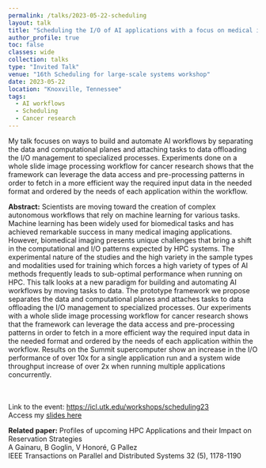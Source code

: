 ```yaml
---
permalink: /talks/2023-05-22-scheduling
layout: talk
title: "Scheduling the I/O of AI applications with a focus on medical imaging"
author_profile: true
toc: false
classes: wide
collection: talks
type: "Invited Talk"
venue: "16th Scheduling for large-scale systems workshop"
date: 2023-05-22
location: "Knoxville, Tennessee"
tags:
  - AI workflows
  - Scheduling
  - Cancer research
---
```


My talk focuses on ways to build and automate AI workflows by separating the
data and computational planes and attaching tasks to data offloading
the I/O management to specialized processes. Experiments done on
a whole slide image processing workflow for cancer research shows
that the framework can leverage the data access and pre-processing
patterns in order to fetch in a more efficient way the required input
data in the needed format and ordered by the needs of each application
within the workflow.


<p class="archive__item-excerpt" itemprop="description">

<strong>Abstract:</strong>
Scientists are moving toward the creation of complex autonomous
workflows that rely on machine learning for various tasks.
Machine learning has been widely used for biomedical tasks and has
achieved remarkable success in many medical imaging applications.
However, biomedical imaging presents unique challenges that bring
a shift in the computational and I/O patterns expected by HPC systems.
The experimental nature of the studies and the high variety
in the sample types and modalities used for training which forces a
high variety of types of AI methods frequently leads to sub-optimal
performance when running on HPC. This talk looks at a new
paradigm for building and automating AI workflows by moving
tasks to data. The prototype framework we propose separates the
data and computational planes and attaches tasks to data offloading
the I/O management to specialized processes. Our experiments with
a whole slide image processing workflow for cancer research shows
that the framework can leverage the data access and pre-processing
patterns in order to fetch in a more efficient way the required input
data in the needed format and ordered by the needs of each application
within the workflow. Results on the Summit supercomputer
show an increase in the I/O performance of over 10x for a single
application run and a system wide throughput increase of over 2x
when running multiple applications concurrently.

<br/><br/>
Link to the event: <a href="https://icl.utk.edu/workshops/scheduling23/">https://icl.utk.edu/workshops/scheduling23</a>
<br/>
Access my <a href="http://icl.utk.edu/workshops/scheduling23/slides/sched23/Gainaru-2023_scheduling_gainaru.pdf">slides here</a>
</p>

<strong>Related paper:</strong>
Profiles of upcoming HPC Applications and their Impact on Reservation Strategies<br/>
A Gainaru, B Goglin, V Honoré, G Pallez<br/>
IEEE Transactions on Parallel and Distributed Systems 32 (5), 1178-1190
